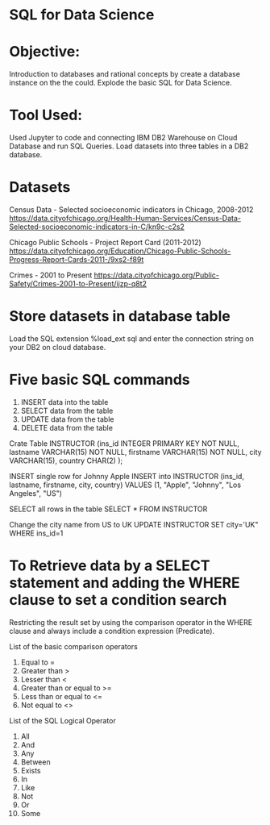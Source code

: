 # SQL for Data Science

# Objective: 

Introduction to databases and rational concepts by create a database instance on the the could. Explode the basic SQL for Data Science. 

# Tool Used:
Used Jupyter to code and connecting IBM DB2 Warehouse on Cloud Database and run SQL Queries. Load datasets into three tables in a DB2 database. 

# Datasets

Census Data - Selected socioeconomic indicators in Chicago, 2008-2012
https://data.cityofchicago.org/Health-Human-Services/Census-Data-Selected-socioeconomic-indicators-in-C/kn9c-c2s2 

Chicago Public Schools - Project Report Card (2011-2012)
https://data.cityofchicago.org/Education/Chicago-Public-Schools-Progress-Report-Cards-2011-/9xs2-f89t  

Crimes - 2001 to Present 
https://data.cityofchicago.org/Public-Safety/Crimes-2001-to-Present/ijzp-q8t2 


# Store datasets in database table

Load the SQL extension %load_ext sql  and enter the connection string on your DB2 on cloud database.  

# Five basic SQL commands  

1. INSERT data into the table
2. SELECT data from the table
3. UPDATE data from the table
4. DELETE data from the table

Crate Table INSTRUCTOR 
(ins_id INTEGER PRIMARY KEY NOT NULL,
lastname VARCHAR(15) NOT NULL,
firstname VARCHAR(15) NOT NULL,
city VARCHAR(15),
country CHAR(2)
);

INSERT single row for Johnny Apple 
INSERT into INSTRUCTOR 
  (ins_id, lastname, firstname, city, country)
  VALUES 
  (1, "Apple", "Johnny", "Los Angeles", "US")

SELECT all rows in the table 
SELECT * FROM INSTRUCTOR 

Change the city name from US to UK
UPDATE INSTRUCTOR SET city='UK" WHERE ins_id=1

# To Retrieve data by a SELECT statement and adding the WHERE clause to set a condition search

Restricting the result set by using the comparison operator in the WHERE clause and always include a condition expression (Predicate). 

List of the basic comparison operators 
1. Equal to =
2. Greater than >
3. Lesser than <
4. Greater than or equal to >=
5. Less than or equal to <=
6. Not equal to <>

List of the SQL Logical Operator 
1. All 
2. And
3. Any
4. Between 
5. Exists 
6. In 
7. Like 
8. Not 
9. Or 
10. Some 


